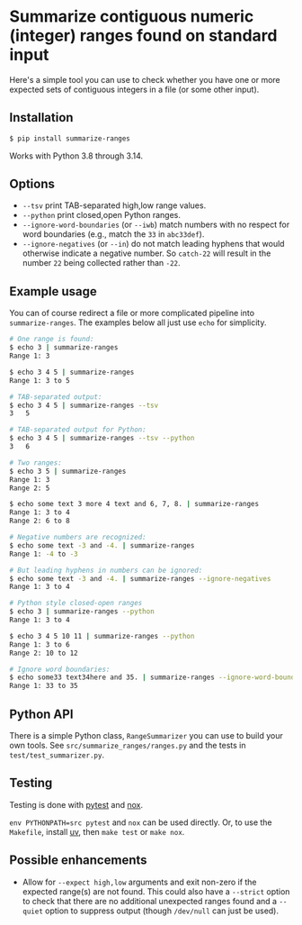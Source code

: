 # Summarize contiguous numeric (integer) ranges found on standard input

Here's a simple tool you can use to check whether you have one or more
expected sets of contiguous integers in a file (or some other input).

## Installation

```sh
$ pip install summarize-ranges
```

Works with Python 3.8 through 3.14.

## Options

* `--tsv` print TAB-separated high,low range values.
* `--python` print closed,open Python ranges.
* `--ignore-word-boundaries` (or `--iwb`) match numbers with no respect for
  word boundaries (e.g., match the `33` in `abc33def`).
* `--ignore-negatives` (or `--in`) do not match leading hyphens that would
  otherwise indicate a negative number. So `catch-22` will result in the number
  `22` being collected rather than `-22`.

## Example usage

You can of course redirect a file or more complicated pipeline into
`summarize-ranges`. The examples below all just use `echo` for simplicity.

```sh
# One range is found:
$ echo 3 | summarize-ranges
Range 1: 3

$ echo 3 4 5 | summarize-ranges
Range 1: 3 to 5

# TAB-separated output:
$ echo 3 4 5 | summarize-ranges --tsv
3	5

# TAB-separated output for Python:
$ echo 3 4 5 | summarize-ranges --tsv --python
3	6

# Two ranges:
$ echo 3 5 | summarize-ranges
Range 1: 3
Range 2: 5

$ echo some text 3 more 4 text and 6, 7, 8. | summarize-ranges
Range 1: 3 to 4
Range 2: 6 to 8

# Negative numbers are recognized:
$ echo some text -3 and -4. | summarize-ranges
Range 1: -4 to -3

# But leading hyphens in numbers can be ignored:
$ echo some text -3 and -4. | summarize-ranges --ignore-negatives
Range 1: 3 to 4

# Python style closed-open ranges
$ echo 3 | summarize-ranges --python
Range 1: 3 to 4

$ echo 3 4 5 10 11 | summarize-ranges --python
Range 1: 3 to 6
Range 2: 10 to 12

# Ignore word boundaries:
$ echo some33 text34here and 35. | summarize-ranges --ignore-word-boundaries
Range 1: 33 to 35
```

## Python API

There is a simple Python class, `RangeSummarizer` you can use to build your
own tools.  See `src/summarize_ranges/ranges.py` and the tests in
`test/test_summarizer.py`.

## Testing

Testing is done with [pytest](https://docs.pytest.org/en/stable/) and
[nox](https://nox.thea.codes/en/stable/index.html).

`env PYTHONPATH=src pytest` and `nox` can be used directly. Or, to use the
`Makefile`, install [uv](https://github.com/astral-sh/uv), then `make test`
or `make nox`.

## Possible enhancements

* Allow for `--expect high,low` arguments and exit non-zero if the expected
  range(s) are not found. This could also have a `--strict` option to check
  that there are no additional unexpected ranges found and a `--quiet` option
  to suppress output (though `/dev/null` can just be used).
